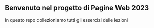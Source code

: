 ## Benvenuto nel progetto di Pagine Web 2023

In questo repo collezioniamo tutti gli essercizi delle lezioni